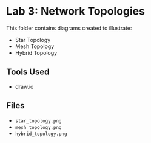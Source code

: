 # Lab 3: Network Topologies

This folder contains diagrams created to illustrate:
- Star Topology
- Mesh Topology
- Hybrid Topology

## Tools Used
- draw.io

## Files
- `star_topology.png`
- `mesh_topology.png`
- `hybrid_topology.png`
